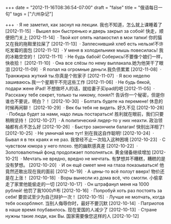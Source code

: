 +++
date = "2012-11-16T08:36:54-07:00"
draft = "false"
title = "俄语每日一句"
tags = ["六州杂记"]

+++
 · Я не заметил, как заснул на лекции. 我也不知道，怎么就上课睡着了 [2012-11-15] 
 · Вышел вон быстренько и дверь закрыл за собой! 快走，顺便把门关上 [2012-11-14] 
 · Твой кот опять напакостил в мои тапки! 你的猫又在我的拖鞋里拉屎了 [2012-11-13] 
 · Заплеснивший хлеб есть нельзя!不许吃发霉的面包 [2012-11-12] 
 · У меня в холодильнике мышь повесилась! 我的冰箱空空的！ [2012-11-11] 
 · Не будь бабой! Соберись!不要像个娘们一样，快收拾！ [2012-11-10] 
 · Она все слёзы по нему выплакала.她为他哭干了眼泪 [2012-11-09] 
 · Я попал на огромные деньги.我负债累累 [2012-11-08] 
 · Транжирка жуткий ты.你真是个败家子 [2012-11-07] 
 · Я всю неделю зашиваюсь.我一个星期干不完这些工作 [2012-11-06] 
 · Не будь бякой, подари жене iPad! 不想做坏人的话，就给妻子买ipad的吧 [2012-11-05] 
 · Расскажу тебе секрет, только ты никому, понял?! 告诉你一个秘密，但是你谁也不要说，明白？！ [2012-10-30] 
 · Болтать будете на перемене! 休息的时候再闲聊！ [2012-10-29] 
 · Век бы тебя не видеть. 好久不见 [2012-10-28] 
 · Победа будет за нами, надо лишь постараться! 胜利就在眼前，我们只要稍稍坚持！ [2012-10-27] 
 · А политический лидер-то у них неахти. 政治领袖都有点不怎么好 [2012-10-26] 
 · Быстро закончили балаган! 快别出洋相了! [2012-10-25] 
 · Не умничай мне тут! 别在我这自作聪明! [2012-10-24] 
 · Бывал я в тех краях и не раз. 我曾经不止一次陷入这种困境 [2012-10-23] 
 · С чувством юмора у него плохо. 他的幽默感真差 [2012-10-22] 
 · Золотовалютный фонд продолжает пополняться. 黄金储备继续增加 [2012-10-21] 
 · Мечтать не вредно, вредно не мечтать. 有梦想并不糟糕，糟糕的是没有梦想。 [2012-10-20] 
 · И он ещё смеет мне на глаза показываться! 他竟然还敢出现在我的面前 [2012-10-19] 
 · А цены-то всё ползут вверх! 物价还是在上涨！ [2012-10-18] 
 · Воры вынесли из дома всё, что смогли. 小偷拿走了家里他能偷走的一切 [2012-10-17] 
 · Он штрафанул меня на 1000 рублей! 他罚了我1000卢布 [2012-10-16] 
 · Попробуй хоть раз постоять за себя! 要尝试至少为自己辩护一次！ [2012-10-15] 
 · Лучше не молчать, когда тебя оскорбляют. 当别人侮辱你时，最好不要沉默 [2012-10-14] 
 · Патриотов в наше время поубавилось. 现在爱国的人减少了 [2012-10-13] 
 · Стране нужны такие люди, как Вы. 国家需要像您这样的人 [2012-10-12] 
